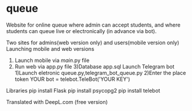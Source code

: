 # queue

Website for online queue where admin can accept students, and where students can queue live or electronically (in advance via bot).

Two sites for admins(web version only) and users(mobile version only)
Launching mobile and web versions
1) Launch mobile via _main_.py file
2) Run web via app.py file
3)Database app.sql
Launch Telegram bot
1)Launch eletronic queue.py,telegram_bot_queue.py
2)Enter the place token YOUR bot = telebot.TeleBot('YOUR KEY')

Libraries
pip install Flask
pip install psycopg2
pip install telebot

Translated with DeepL.com (free version)

